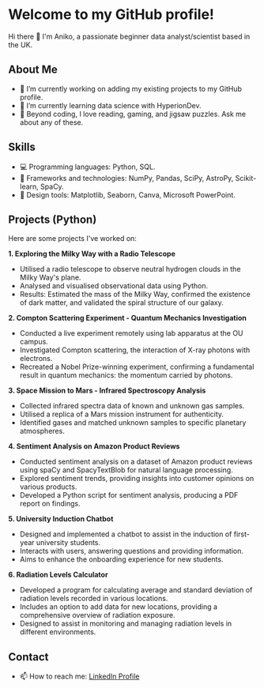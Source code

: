 # Welcome to my GitHub profile!

Hi there 👋 I'm Aniko, a passionate beginner data analyst/scientist based in the UK.

## About Me

- 🔭 I’m currently working on adding my existing projects to my GitHub profile.
- 🌱 I’m currently learning data science with HyperionDev.
- 💬 Beyond coding, I love reading, gaming, and jigsaw puzzles. Ask me about any of these.

## Skills

- 💻 Programming languages: Python, SQL.
- 🚀 Frameworks and technologies: NumPy, Pandas, SciPy, AstroPy, Scikit-learn, SpaCy.
- 🎨 Design tools: Matplotlib, Seaborn, Canva, Microsoft PowerPoint.

## Projects (Python)

Here are some projects I've worked on:

**1. Exploring the Milky Way with a Radio Telescope**
- Utilised a radio telescope to observe neutral hydrogen clouds in the Milky Way's plane.
- Analysed and visualised observational data using Python.
- Results: Estimated the mass of the Milky Way, confirmed the existence of dark matter, and validated the spiral structure of our galaxy.

**2. Compton Scattering Experiment - Quantum Mechanics Investigation**
- Conducted a live experiment remotely using lab apparatus at the OU campus.
- Investigated Compton scattering, the interaction of X-ray photons with electrons.
- Recreated a Nobel Prize-winning experiment, confirming a fundamental result in quantum mechanics: the momentum carried by photons.

**3. Space Mission to Mars - Infrared Spectroscopy Analysis**
- Collected infrared spectra data of known and unknown gas samples.
- Utilised a replica of a Mars mission instrument for authenticity.
- Identified gases and matched unknown samples to specific planetary atmospheres.

**4. Sentiment Analysis on Amazon Product Reviews**
- Conducted sentiment analysis on a dataset of Amazon product reviews using spaCy and SpacyTextBlob for natural language processing.
- Explored sentiment trends, providing insights into customer opinions on various products.
- Developed a Python script for sentiment analysis, producing a PDF report on findings.

**5. University Induction Chatbot**
- Designed and implemented a chatbot to assist in the induction of first-year university students.
- Interacts with users, answering questions and providing information.
- Aims to enhance the onboarding experience for new students.

**6. Radiation Levels Calculator**
- Developed a program for calculating average and standard deviation of radiation levels recorded in various locations.
- Includes an option to add data for new locations, providing a comprehensive overview of radiation exposure.
- Designed to assist in monitoring and managing radiation levels in different environments.

## Contact

- 📫 How to reach me: [LinkedIn Profile](https://www.linkedin.com/in/anikoszabodatawitch/)


